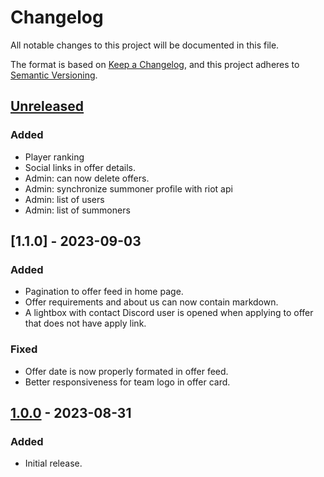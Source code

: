 # Changelog

All notable changes to this project will be documented in this file.

The format is based on [Keep a Changelog](https://keepachangelog.com/en/1.0.0/),
and this project adheres to [Semantic Versioning](https://semver.org/spec/v2.0.0.html).

## [Unreleased]

### Added

- Player ranking
- Social links in offer details.
- Admin: can now delete offers.
- Admin: synchronize summoner profile with riot api
- Admin: list of users
- Admin: list of summoners

## [1.1.0] - 2023-09-03

### Added

- Pagination to offer feed in home page.
- Offer requirements and about us can now contain markdown.
- A lightbox with contact Discord user is opened when applying to offer that does not have apply link.

### Fixed

- Offer date is now properly formated in offer feed.
- Better responsiveness for team logo in offer card.

## [1.0.0] - 2023-08-31

### Added

- Initial release.

[unreleased]: https://github.com/riftlink/riftlink-frontend/compare/v1.1.0...HEAD
[1.0.1]: https://github.com/riftlink/riftlink-frontend/compare/v1.0.0...v1.1.0
[1.0.0]: https://github.com/riftlink/riftlink-frontend/releases/tag/v1.0.0
